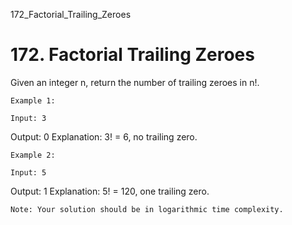 172_Factorial_Trailing_Zeroes
# 172. Factorial Trailing Zeroes

Given an integer n, return the number of trailing zeroes in n!.

    Example 1:

    Input: 3
Output: 0
Explanation: 3! = 6, no trailing zero.

    Example 2:

    Input: 5
Output: 1
Explanation: 5! = 120, one trailing zero.

    Note: Your solution should be in logarithmic time complexity.